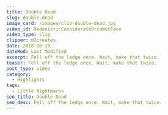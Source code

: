 ```yaml
---
title: Double Dead
slug: double-dead
image_card: /images/clip-double-dead.jpg
video_id: HedonisticConsiderateOrcaWutFace
video_type: clip
clipper: m2creates
date: 2018-10-18
dateMod: Last Modified
excerpt: Fell off the ledge once. Wait, make that twice.
teaser: Fell off the ledge once. Wait, make that twice.
post_type: video
category:
  - Highlights
tags:
  - Little Nightmares
seo_title: Double Dead
seo_desc: Fell off the ledge once. Wait, make that twice.
---
```

